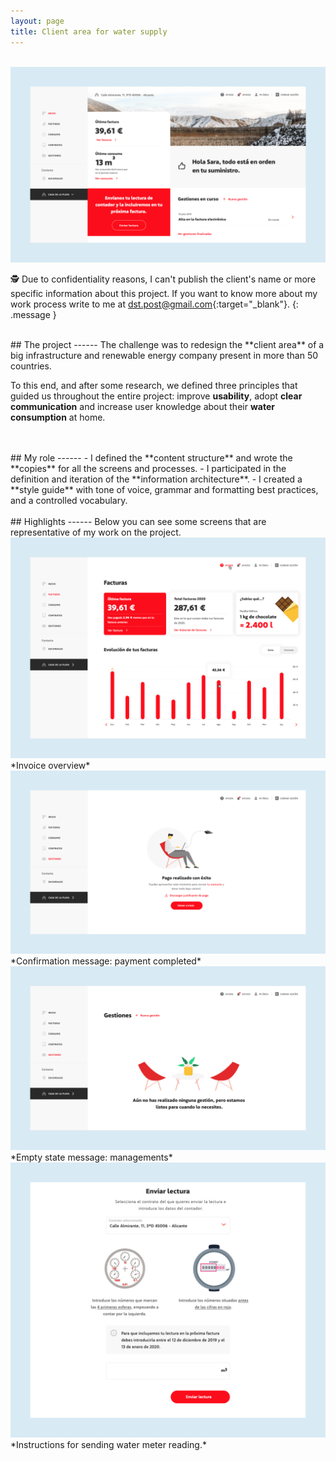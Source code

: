 ```yaml
---
layout: page
title: Client area for water supply
---
```


<br>
<a href="{{ site.baseurl }}/assets/Acc_1.png" target="_blank">
    <img 
        src="/assets/Acc_1.png" 
        alt="Acc_1"
    >
</a>

🕵️ Due to confidentiality reasons, I can't publish the client's name or more specific information about this project. If you want to know more about my work process write to me at [dst.post@gmail.com](mailto:dst.post@gmail.com){:target="_blank"}.
{: .message }




<br>
## The project
------
The challenge was to redesign the **client area** of a big infrastructure and renewable energy company present in more than 50 countries.

To this end, and after some research, we defined three principles that guided us throughout the entire project: improve **usability**, adopt **clear communication** and increase user knowledge about their **water consumption** at home.


<br>
<br>
## My role
------
- I defined the **content structure** and wrote the **copies** for all the screens and processes.
- I participated in the definition and iteration of the **information architecture**.
- I created a **style guide** with tone of voice, grammar and formatting best practices, and a controlled vocabulary.


<br>
<br>
## Highlights
------
Below you can see some screens that are representative of my work on the project.

<br>
<a href="{{ site.baseurl }}/assets/Acc_2.png" target="_blank">
    <img 
        src="/assets/Acc_2.png" 
        alt="Acc_2"
    >
</a>
*Invoice overview*

<br>
<a href="{{ site.baseurl }}/assets/Acc_3.png" target="_blank">
    <img 
        src="/assets/Acc_3.png" 
        alt="Acc_3"
    >
</a>
*Confirmation message: payment completed*

<br>
<a href="{{ site.baseurl }}/assets/Acc_4.png" target="_blank">
    <img 
        src="/assets/Acc_4.png" 
        alt="Acc_4"
    >
</a>
*Empty state message: managements*

<br>
<a href="{{ site.baseurl }}/assets/Acc_5.png" target="_blank">
    <img 
        src="/assets/Acc_5.png" 
        alt="Acc_5"
    >
</a>
*Instructions for sending water meter reading.*
